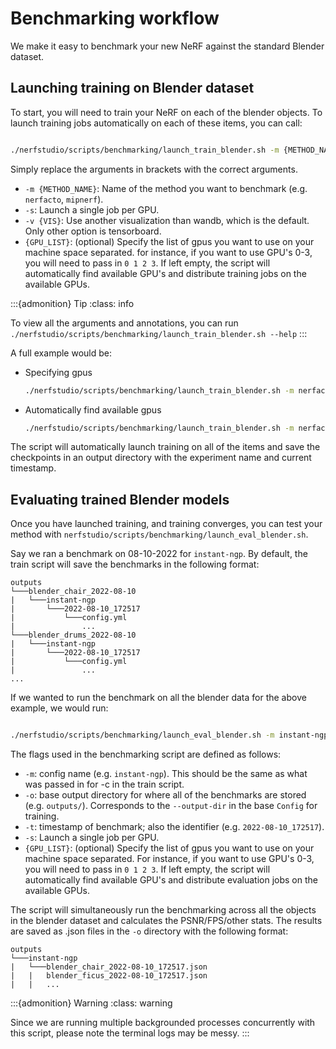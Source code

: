 # Benchmarking workflow

We make it easy to benchmark your new NeRF against the standard Blender dataset.

## Launching training on Blender dataset

To start, you will need to train your NeRF on each of the blender objects.
To launch training jobs automatically on each of these items, you can call:

```bash

./nerfstudio/scripts/benchmarking/launch_train_blender.sh -m {METHOD_NAME} [-s] [-v {VIS}] [{GPU_LIST}]
```

Simply replace the arguments in brackets with the correct arguments.

- `-m {METHOD_NAME}`: Name of the method you want to benchmark (e.g. `nerfacto`, `mipnerf`).
- `-s`: Launch a single job per GPU.
- `-v {VIS}`: Use another visualization than wandb, which is the default. Only other option is tensorboard.
- `{GPU_LIST}`: (optional) Specify the list of gpus you want to use on your machine space separated. for instance, if you want to use GPU's 0-3, you will need to pass in `0 1 2 3`. If left empty, the script will automatically find available GPU's and distribute training jobs on the available GPUs.

:::{admonition} Tip
:class: info

To view all the arguments and annotations, you can run `./nerfstudio/scripts/benchmarking/launch_train_blender.sh --help`
:::

A full example would be:

- Specifying gpus

  ```bash
  ./nerfstudio/scripts/benchmarking/launch_train_blender.sh -m nerfacto 0 1 2 3
  ```

- Automatically find available gpus
  ```bash
  ./nerfstudio/scripts/benchmarking/launch_train_blender.sh -m nerfacto
  ```

The script will automatically launch training on all of the items and save the checkpoints in an output directory with the experiment name and current timestamp.

## Evaluating trained Blender models

Once you have launched training, and training converges, you can test your method with `nerfstudio/scripts/benchmarking/launch_eval_blender.sh`.

Say we ran a benchmark on 08-10-2022 for `instant-ngp`. By default, the train script will save the benchmarks in the following format:

```
outputs
└───blender_chair_2022-08-10
|   └───instant-ngp
|       └───2022-08-10_172517
|           └───config.yml
|               ...
└───blender_drums_2022-08-10
|   └───instant-ngp
|       └───2022-08-10_172517
|           └───config.yml
|               ...
...
```

If we wanted to run the benchmark on all the blender data for the above example, we would run:

```bash

./nerfstudio/scripts/benchmarking/launch_eval_blender.sh -m instant-ngp -o outputs/ -t 2022-08-10_172517 [{GPU_LIST}]
```

The flags used in the benchmarking script are defined as follows:

- `-m`: config name (e.g. `instant-ngp`). This should be the same as what was passed in for -c in the train script.
- `-o`: base output directory for where all of the benchmarks are stored (e.g. `outputs/`). Corresponds to the `--output-dir` in the base `Config` for training.
- `-t`: timestamp of benchmark; also the identifier (e.g. `2022-08-10_172517`).
- `-s`: Launch a single job per GPU.
- `{GPU_LIST}`: (optional) Specify the list of gpus you want to use on your machine space separated. For instance, if you want to use GPU's 0-3, you will need to pass in `0 1 2 3`. If left empty, the script will automatically find available GPU's and distribute evaluation jobs on the available GPUs.

The script will simultaneously run the benchmarking across all the objects in the blender dataset and calculates the PSNR/FPS/other stats. The results are saved as .json files in the `-o` directory with the following format:

```
outputs
└───instant-ngp
|   └───blender_chair_2022-08-10_172517.json
|   |   blender_ficus_2022-08-10_172517.json
|   |   ...
```

:::{admonition} Warning
:class: warning

Since we are running multiple backgrounded processes concurrently with this script, please note the terminal logs may be messy.
:::
